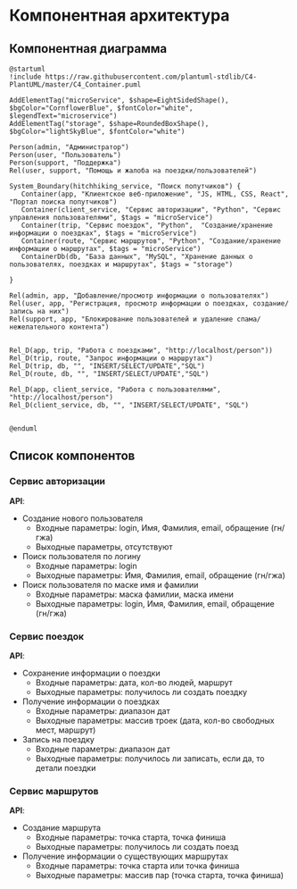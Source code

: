 # Компонентная архитектура
<!-- Состав и взаимосвязи компонентов системы между собой и внешними системами с указанием протоколов, ключевые технологии, используемые для реализации компонентов.
Диаграмма контейнеров C4 и текстовое описание. 
-->
## Компонентная диаграмма

```plantuml
@startuml
!include https://raw.githubusercontent.com/plantuml-stdlib/C4-PlantUML/master/C4_Container.puml

AddElementTag("microService", $shape=EightSidedShape(), $bgColor="CornflowerBlue", $fontColor="white", $legendText="microservice")
AddElementTag("storage", $shape=RoundedBoxShape(), $bgColor="lightSkyBlue", $fontColor="white")

Person(admin, "Администратор")
Person(user, "Пользователь")
Person(support, "Поддержка")
Rel(user, support, "Помощь и жалоба на поездки/пользователей")

System_Boundary(hitchhiking_service, "Поиск попутчиков") {
   Container(app, "Клиентское веб-приложение", "JS, HTML, CSS, React", "Портал поиска попутчиков")
   Container(client_service, "Сервис авторизации", "Python", "Сервис управления пользователями", $tags = "microService")    
   Container(trip, "Сервис поездок", "Python",  "Создание/хранение информации о поездках", $tags = "microService")     
   Container(route, "Сервис маршрутов", "Python", "Создание/xранение информации о маршрутах", $tags = "microService")
   ContainerDb(db, "База данных", "MySQL", "Хранение данных о пользователях, поездках и маршрутах", $tags = "storage")
   
}

Rel(admin, app, "Добавление/просмотр информации о пользователях")
Rel(user, app, "Регистрация, просмотр информации о поездках, создание/запись на них")
Rel(support, app, "Блокирование пользователей и удаление спама/нежелательного контента")


Rel_D(app, trip, "Работа с поездками", "http://localhost/person"))
Rel_D(trip, route, "Запрос информации о маршрутах")
Rel_D(trip, db, "", "INSERT/SELECT/UPDATE","SQL")
Rel_D(route, db, "", "INSERT/SELECT/UPDATE","SQL")

Rel_D(app, client_service, "Работа с пользователями", "http://localhost/person")
Rel_D(client_service, db, "", "INSERT/SELECT/UPDATE", "SQL")


@enduml
```
## Список компонентов

### Сервис авторизации
**API**:
-	Создание нового пользователя
    - Входные параметры: login, Имя, Фамилия, email, обращение (гн/гжа)
    - Выходные параметры, отсутствуют
-	Поиск пользователя по логину
    - Входные параметры: login
    - Выходные параметры: Имя, Фамилия, email, обращение (гн/гжа)
-	Поиск пользователя по маске имя и фамилии
    - Входные параметры: маска фамилии, маска имени
    - Выходные параметры: login, Имя, Фамилия, email, обращение (гн/гжа)

### Сервис поездок
**API**:
- Сохранение информации о поездки
  - Входные параметры: дата, кол-во людей, маршрут
  - Выходные параметры: получилось ли создать поездку
- Получение информации о поездках
  - Входные параметры: диапазон дат
  - Выходные параметры: массив троек (дата, кол-во свободных мест, маршрут)
- Запись на поездку
  - Входные параметры: диапазон дат
  - Выходные параметры: получилось ли записать, если да, то детали поездки

### Сервис маршрутов
**API**:
- Создание маршрута
  - Входные параметры: точка старта, точка финиша
  - Выходные параметры: получилось ли создать поезд
- Получение информации о существующих маршрутах
  - Входные параметры: точка старта или точка финиша
  - Выходные параметры: массив пар (точка старта, точка финиша)